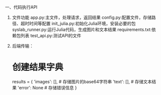 一、代码执行API

1. 文件功能
app.py:主文件，处理请求，返回结果
config.py:配置文件，存储路径、超时时间等配置
init_julia.py:初始化Julia环境，安装必要的包
syslab_runner.py:运行Julia代码，生成图片和文本结果
requirements.txt:依赖包列表
test_api.py:测试API的文件

2. 后端传输：
    # 创建结果字典
    results = {
        'images': [],  # 存储图片的base64字符串
        'text': [],    # 存储文本结果
        'error': None  # 存储错误信息
    }